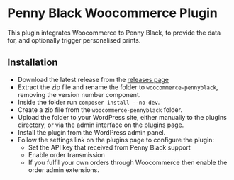 # Penny Black Woocommerce Plugin

This plugin integrates Woocommerce to Penny Black, to provide the data for, and optionally trigger personalised prints.

## Installation

* Download the latest release from the [releases page](https://github.com/pennyblack-io/woocommerce-pennyblack/releases)
* Extract the zip file and rename the folder to `woocommerce-pennyblack`, removing the version number component.
* Inside the folder run `composer install --no-dev`.
* Create a zip file from the `woocommerce-pennyblack` folder.
* Upload the folder to your WordPress site, either manually to the plugins directory, or via the admin interface on the plugins page.
* Install the plugin from the WordPress admin panel.
* Follow the settings link on the plugins page to configure the plugin:
  * Set the API key that received from Penny Black support
  * Enable order transmission
  * If you fulfil your own orders through Woocommerce then enable the order admin extensions.